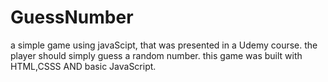 # GuessNumber
a simple game using javaScipt, that was presented in a Udemy course. 
the player should simply guess a random number.
this game was built with HTML,CSSS AND basic JavaScript.
